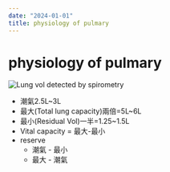 ```yaml
---
date: "2024-01-01"
title: physiology of pulmary
---
```


# physiology of pulmary

![Lung vol detected by spirometry](https://i.imgur.com/Aiq4c9I.png)

* 潮氣2.5L~3L
* 最大(Total lung capacity)兩倍=5L~6L
* 最小(Residual Vol)一半=1.25~1.5L
* Vital capacity = 最大-最小
* reserve
	* 潮氣 - 最小
	* 最大 - 潮氣
